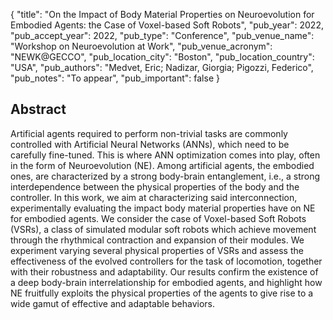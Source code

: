 {
  "title": "On the Impact of Body Material Properties on Neuroevolution for Embodied Agents: the Case of Voxel-based Soft Robots",
  "pub_year": 2022,
  "pub_accept_year": 2022,
  "pub_type": "Conference",
  "pub_venue_name": "Workshop on Neuroevolution at Work",
  "pub_venue_acronym": "NEWK@GECCO",
  "pub_location_city": "Boston",
  "pub_location_country": "USA",
  "pub_authors": "Medvet, Eric; Nadizar, Giorgia; Pigozzi, Federico",
  "pub_notes": "To appear",
  "pub_important": false
}

## Abstract
Artificial agents required to perform non-trivial tasks are commonly controlled with Artificial Neural Networks (ANNs), which need to be carefully fine-tuned. This is where ANN optimization comes into play, often in the form of Neuroevolution (NE). Among artificial agents, the embodied ones, are characterized by a strong body-brain entanglement, i.e., a strong interdependence between the physical properties of the body and the controller. In this work, we aim at characterizing said interconnection, experimentally evaluating the impact body material properties have on NE for embodied agents. We consider the case of Voxel-based Soft Robots (VSRs), a class of simulated modular soft robots which achieve movement through the rhythmical contraction and expansion of their modules. We experiment varying several physical properties of VSRs and assess the effectiveness of the evolved controllers for the task of locomotion, together with their robustness and adaptability. Our results confirm the existence of a deep body-brain interrelationship for embodied agents, and highlight how NE fruitfully exploits the physical properties of the agents to give rise to a wide gamut of effective and adaptable behaviors.
